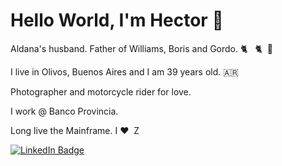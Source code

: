 # Hello World, I'm Hector 🖖

Aldana's husband. Father of Williams, Boris and Gordo. :cat2: &nbsp; :cat2: &nbsp;:dog:

I live in Olivos, Buenos Aires and I am 39 years old. :argentina:

Photographer and motorcycle rider for love. 

I work @ Banco Provincia.

Long live the Mainframe. I :heart: &nbsp;Z

[![LinkedIn Badge](https://img.shields.io/badge/LinkedIn-Profile-informational?style=flat&logo=linkedin&logoColor=white&color=0D76A8)](https://www.linkedin.com/in/hguzman/)



